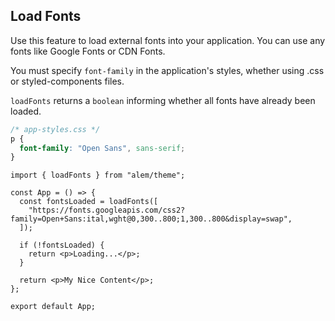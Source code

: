 ## Load Fonts

Use this feature to load external fonts into your application. You can use any fonts like Google Fonts or CDN Fonts.

You must specify `font-family` in the application's styles, whether using .css or styled-components files.

`loadFonts` returns a `boolean` informing whether all fonts have already been loaded.

```css
/* app-styles.css */
p {
  font-family: "Open Sans", sans-serif;
}
```

```tsx
import { loadFonts } from "alem/theme";

const App = () => {
  const fontsLoaded = loadFonts([
    "https://fonts.googleapis.com/css2?family=Open+Sans:ital,wght@0,300..800;1,300..800&display=swap",
  ]);

  if (!fontsLoaded) {
    return <p>Loading...</p>;
  }

  return <p>My Nice Content</p>;
};

export default App;
```
